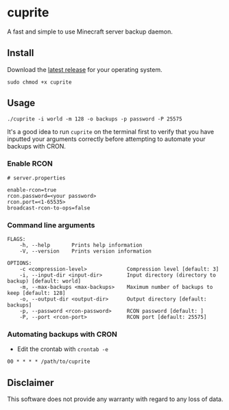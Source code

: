 # cuprite

A fast and simple to use Minecraft server backup daemon.

## Install

Download the [latest release]() for your operating system.

```shell
sudo chmod +x cuprite
```

## Usage

```shell
./cuprite -i world -m 128 -o backups -p password -P 25575
```

It's a good idea to run `cuprite` on the terminal first to verify that you have inputted your arguments correctly before attempting to automate your backups with CRON.

### Enable RCON

```
# server.properties

enable-rcon=true
rcon.password=<your password>
rcon.port=<1-65535>
broadcast-rcon-to-ops=false
```

### Command line arguments

```
FLAGS:
    -h, --help       Prints help information
    -V, --version    Prints version information

OPTIONS:
    -c <compression-level>             Compression level [default: 3]
    -i, --input-dir <input-dir>        Input directory (directory to backup) [default: world]
    -m, --max-backups <max-backups>    Maximum number of backups to keep [default: 128]
    -o, --output-dir <output-dir>      Output directory [default: backups]
    -p, --password <rcon-password>     RCON password [default: ]
    -P, --port <rcon-port>             RCON port [default: 25575]
```

### Automating backups with CRON

- Edit the crontab with `crontab -e`

```
00 * * * * /path/to/cuprite
```

## Disclaimer

This software does not provide any warranty with regard to any loss of data.
